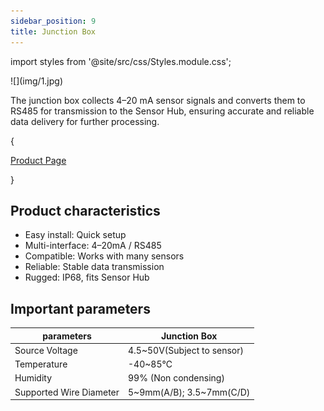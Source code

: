 ```yaml
---
sidebar_position: 9
title: Junction Box
---
```


import styles from '@site/src/css/Styles.module.css';

<div style={{ textAlign: 'center' }}>
  ![](img/1.jpg)
</div>

The junction box collects 4–20 mA sensor signals and converts them to RS485 for transmission to the Sensor Hub, ensuring accurate and reliable data delivery for further processing.

{<div className={styles.btnContainer}>
  <a href="https://heltec.org/project/junction-box/" className={styles.btnLink1}>
    Product Page
  </a>
</div>}

## Product characteristics

- Easy install: Quick setup
- Multi-interface: 4–20mA / RS485
- Compatible: Works with many sensors
- Reliable: Stable data transmission
- Rugged: IP68, fits Sensor Hub


## Important parameters
| parameters        | Junction Box        |
|--------------------|----------------------------|
|Source Voltage   |	    	4.5~50V(Subject to sensor)     |
|Temperature |   	-40~85℃             |
| Humidity    |   	99% (Non condensing)              |
| Supported Wire Diameter     | 		5~9mm(A/B); 3.5~7mm(C/D)      |


